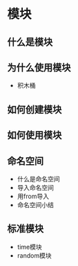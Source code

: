 # 模块
## 什么是模块
## 为什么使用模块
- 积木桶
## 如何创建模块
## 如何使用模块
## 命名空间
- 什么是命名空间
- 导入命名空间
- 用from导入
- 命名空间小结
## 标准模块
- time模块
- random模块
